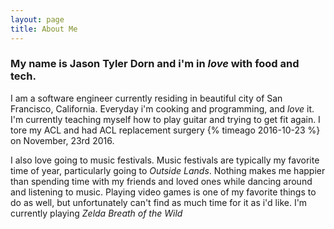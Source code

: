 ```yaml
---
layout: page
title: About Me
---
```


### My name is Jason Tyler Dorn and i'm in *love* with food and tech.

I am a software engineer currently residing in beautiful city of San Francisco, California.
Everyday i'm cooking and programming, and *love* it. I'm currently teaching myself
how to play guitar and trying to get fit again. I tore my ACL and had ACL
replacement surgery {% timeago 2016-10-23 %}
on November, 23rd 2016.

I also love going to music festivals. Music festivals
are typically my favorite time of year, particularly going to _Outside Lands_.
Nothing makes me happier than spending time with my friends and loved ones
while dancing around and listening to music. Playing video games is one of
my favorite things to do as well, but unfortunately can't find as much time
for it as i'd like. I'm currently playing _Zelda Breath of the Wild_
